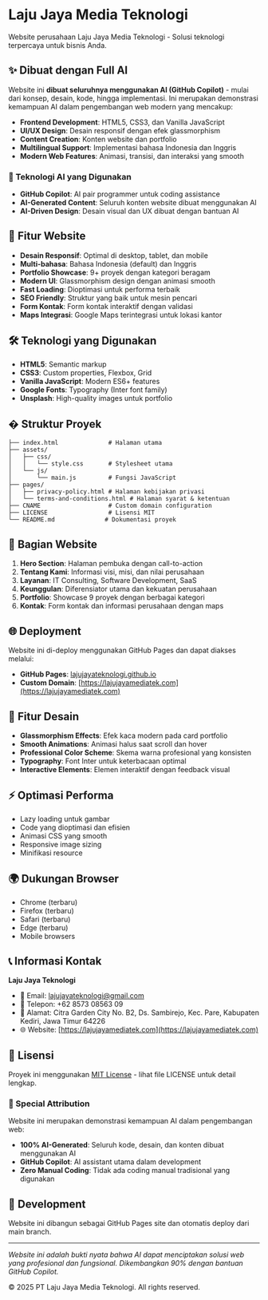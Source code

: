 # Laju Jaya Media Teknologi

Website perusahaan Laju Jaya Media Teknologi - Solusi teknologi terpercaya untuk bisnis Anda.

## ✨ Dibuat dengan Full AI

Website ini **dibuat seluruhnya menggunakan AI (GitHub Copilot)** - mulai dari konsep, desain, kode, hingga implementasi. Ini merupakan demonstrasi kemampuan AI dalam pengembangan web modern yang mencakup:

- **Frontend Development**: HTML5, CSS3, dan Vanilla JavaScript
- **UI/UX Design**: Desain responsif dengan efek glassmorphism
- **Content Creation**: Konten website dan portfolio
- **Multilingual Support**: Implementasi bahasa Indonesia dan Inggris
- **Modern Web Features**: Animasi, transisi, dan interaksi yang smooth

### 🤖 Teknologi AI yang Digunakan

- **GitHub Copilot**: AI pair programmer untuk coding assistance
- **AI-Generated Content**: Seluruh konten website dibuat menggunakan AI
- **AI-Driven Design**: Desain visual dan UX dibuat dengan bantuan AI

## 🚀 Fitur Website

- **Desain Responsif**: Optimal di desktop, tablet, dan mobile
- **Multi-bahasa**: Bahasa Indonesia (default) dan Inggris
- **Portfolio Showcase**: 9+ proyek dengan kategori beragam
- **Modern UI**: Glassmorphism design dengan animasi smooth
- **Fast Loading**: Dioptimasi untuk performa terbaik
- **SEO Friendly**: Struktur yang baik untuk mesin pencari
- **Form Kontak**: Form kontak interaktif dengan validasi
- **Maps Integrasi**: Google Maps terintegrasi untuk lokasi kantor

## 🛠️ Teknologi yang Digunakan

- **HTML5**: Semantic markup
- **CSS3**: Custom properties, Flexbox, Grid
- **Vanilla JavaScript**: Modern ES6+ features
- **Google Fonts**: Typography (Inter font family)
- **Unsplash**: High-quality images untuk portfolio

## � Struktur Proyek

```
├── index.html              # Halaman utama
├── assets/
│   ├── css/
│   │   └── style.css       # Stylesheet utama
│   └── js/
│       └── main.js         # Fungsi JavaScript
├── pages/
│   ├── privacy-policy.html # Halaman kebijakan privasi
│   └── terms-and-conditions.html # Halaman syarat & ketentuan
├── CNAME                   # Custom domain configuration
├── LICENSE                 # Lisensi MIT
└── README.md              # Dokumentasi proyek
```

## 📱 Bagian Website

1. **Hero Section**: Halaman pembuka dengan call-to-action
2. **Tentang Kami**: Informasi visi, misi, dan nilai perusahaan
3. **Layanan**: IT Consulting, Software Development, SaaS
4. **Keunggulan**: Diferensiator utama dan kekuatan perusahaan
5. **Portfolio**: Showcase 9 proyek dengan berbagai kategori
6. **Kontak**: Form kontak dan informasi perusahaan dengan maps

## 🌐 Deployment

Website ini di-deploy menggunakan GitHub Pages dan dapat diakses melalui:

- **GitHub Pages**: [lajujayateknologi.github.io](https://lajujayateknologi.github.io)
- **Custom Domain**: [https://lajujayamediatek.com](https://lajujayamediatek.com)

## 🎨 Fitur Desain

- **Glassmorphism Effects**: Efek kaca modern pada card portfolio
- **Smooth Animations**: Animasi halus saat scroll dan hover
- **Professional Color Scheme**: Skema warna profesional yang konsisten
- **Typography**: Font Inter untuk keterbacaan optimal
- **Interactive Elements**: Elemen interaktif dengan feedback visual

## ⚡ Optimasi Performa

- Lazy loading untuk gambar
- Code yang dioptimasi dan efisien
- Animasi CSS yang smooth
- Responsive image sizing
- Minifikasi resource

## 🌍 Dukungan Browser

- Chrome (terbaru)
- Firefox (terbaru)
- Safari (terbaru)
- Edge (terbaru)
- Mobile browsers

## 📞 Informasi Kontak

**Laju Jaya Teknologi**

- 📧 Email: lajujayateknologi@gmail.com
- 📱 Telepon: +62 8573 08563 09
- 📍 Alamat: Citra Garden City No. B2, Ds. Sambirejo, Kec. Pare, Kabupaten Kediri, Jawa Timur 64226
- 🌐 Website: [https://lajujayamediatek.com](https://lajujayamediatek.com)

## 📄 Lisensi

Proyek ini menggunakan [MIT License](LICENSE) - lihat file LICENSE untuk detail lengkap.

### 🎯 Special Attribution

Website ini merupakan demonstrasi kemampuan AI dalam pengembangan web:

- **100% AI-Generated**: Seluruh kode, desain, dan konten dibuat menggunakan AI
- **GitHub Copilot**: AI assistant utama dalam development
- **Zero Manual Coding**: Tidak ada coding manual tradisional yang digunakan

## 🚀 Development

Website ini dibangun sebagai GitHub Pages site dan otomatis deploy dari main branch.

---

_Website ini adalah bukti nyata bahwa AI dapat menciptakan solusi web yang profesional dan fungsional. Dikembangkan 90% dengan bantuan GitHub Copilot._

© 2025 PT Laju Jaya Media Teknologi. All rights reserved.
